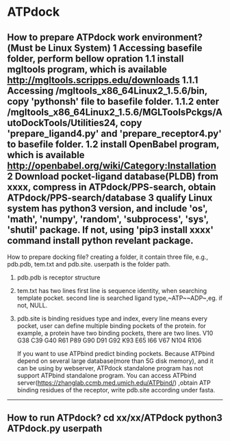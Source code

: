 # ATPdock
How to prepare ATPdock work environment?(Must be Linux System)
1 Accessing basefile folder, perform bellow opration
    1.1 install mgltools program, which is available http://mgltools.scripps.edu/downloads
	    1.1.1 Accessing /mgltools_x86_64Linux2_1.5.6/bin, copy 'pythonsh' file to basefile folder.
		1.1.2 enter /mgltools_x86_64Linux2_1.5.6/MGLToolsPckgs/AutoDockTools/Utilities24, copy 'prepare_ligand4.py' and 'prepare_receptor4.py' to basefile folder.
    1.2 install OpenBabel program, which is available http://openbabel.org/wiki/Category:Installation
2 Download pocket-ligand database(PLDB) from xxxx, compress in ATPdock/PPS-search, obtain ATPdock/PPS-search/database
3 qualify Linux system has python3 version, and include 'os', 'math', 'numpy', 'random', 'subprocess', 'sys', 'shutil' package. 
  If not, using 'pip3 install xxxx' command install python revelant package.
------------------------------------------------------------------------------------
How to prepare docking file?
creating a folder, it contain three file, e.g., pdb.pdb, tem.txt and pdb.site.
userpath is the folder path.
1. pdb.pdb is receptor structure

2. tem.txt has two lines
     first line is sequence identity, when searching template pocket.
	 second line is searched ligand type,~ATP~~ADP~,eg. if not, NULL.

3. pdb.site is binding residues type and index, every line means every pocket, user can define multiple binding pockets of the protein.
	 for example, a protein have two binding pockets, there are two lines.
	 V10 G38 C39 G40 R61 P89 G90 D91 G92 K93
     E65 I66 V67 N104 R106
   
   If you want to use ATPbind predict binding pockets.
     Because ATPbind depend on several large database(more than 5G disk memory), and it can be using by webserver, ATPdock standalone program has not support ATPbind standalone program.
     You can access ATPbind server(https://zhanglab.ccmb.med.umich.edu/ATPbind/) ,obtain ATP binding residues of the receptor, write pdb.site according under fasta.
------------------------------------------------------------------------------------
How to run ATPdock?
cd xx/xx/ATPdock
python3 ATPdock.py userpath 
------------------------------------------------------------------------------------
